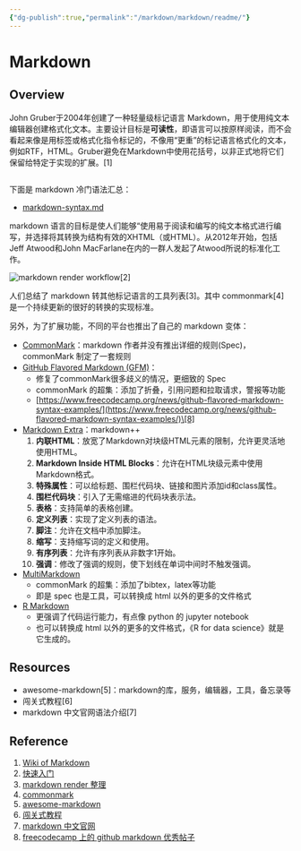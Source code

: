 ```yaml
---
{"dg-publish":true,"permalink":"/markdown/markdown/readme/"}
---
```



# Markdown

## Overview

John Gruber于2004年创建了一种轻量级标记语言 Markdown，用于使用纯文本编辑器创建格式化文本。主要设计目标是**可读性**，即语言可以按原样阅读，而不会看起来像是用标签或格式化指令标记的，不像用“更重”的标记语言格式化的文本，例如RTF，HTML。Gruber避免在Markdown中使用花括号，以非正式地将它们保留给特定于实现的扩展。\[1]

<img src="../../.gitbook/assets/md-syntex.excalidraw.svg" alt="" class="gitbook-drawing">

下面是 markdown 冷门语法汇总：

* [markdown-syntax.md](markdown-syntax.md "mention")

markdown 语言的目标是使人们能够“使用易于阅读和编写的纯文本格式进行编写，并选择将其转换为结构有效的XHTML（或HTML）。从2012年开始，包括Jeff Atwood和John MacFarlane在内的一群人发起了Atwood所说的标准化工作。

<img src="../../.gitbook/assets/md-render.excalidraw.svg" alt="markdown render workflow[2]" class="gitbook-drawing">

人们总结了 markdown 转其他标记语言的工具列表\[3]。其中 commonmark\[4] 是一个持续更新的很好的转换的实现标准。

另外，为了扩展功能，不同的平台也推出了自己的 markdown 变体：

* [CommonMark](https://commonmark.org/)：markdown 作者并没有推出详细的规则(Spec)，commonMark 制定了一套规则
* [GitHub Flavored Markdown (GFM)](https://github.github.com/gfm/)：
  * 修复了commonMark很多歧义的情况，更细致的 Spec
  * commonMark 的超集：添加了折叠，引用问题和拉取请求，警报等功能
  * [https://www.freecodecamp.org/news/github-flavored-markdown-syntax-examples/](https://www.freecodecamp.org/news/github-flavored-markdown-syntax-examples/)\[8]
* [Markdown Extra](https://michelf.ca/projects/php-markdown/extra/)：markdown++
  1. **内联HTML**：放宽了Markdown对块级HTML元素的限制，允许更灵活地使用HTML。
  2. **Markdown Inside HTML Blocks**：允许在HTML块级元素中使用Markdown格式。
  3. **特殊属性**：可以给标题、围栏代码块、链接和图片添加id和class属性。
  4. **围栏代码块**：引入了无需缩进的代码块表示法。
  5. **表格**：支持简单的表格创建。
  6. **定义列表**：实现了定义列表的语法。
  7. **脚注**：允许在文档中添加脚注。
  8. **缩写**：支持缩写词的定义和使用。
  9. **有序列表**：允许有序列表从非数字1开始。
  10. **强调**：修改了强调的规则，使下划线在单词中间时不触发强调。
* [MultiMarkdown](https://fletcherpenney.net/multimarkdown/)
  * commonMark 的超集：添加了bibtex，latex等功能
  * 即是 spec 也是工具，可以转换成 html 以外的更多的文件格式
* [R Markdown](https://rmarkdown.rstudio.com/)
  * 更强调了代码运行能力，有点像 python 的 jupyter notebook
  * 也可以转换成 html 以外的更多的文件格式，《R for data science》就是它生成的。

## Resources

* awesome-markdown\[5]：markdown的库，服务，编辑器，工具，备忘录等
* 闯关式教程\[6]
* markdown 中文官网语法介绍\[7]

## Reference

1. [Wiki of Markdown](https://en.wikipedia.org/wiki/Markdown)
2. [快速入门](https://www.markdownguide.org/getting-started/)
3. [markdown render 整理](https://github.com/markdown/markdown.github.com/wiki/Implementations)
4. [commonmark](https://commonmark.org/)
5. [awesome-markdown](https://github.com/mundimark/awesome-markdown)
6. [闯关式教程](https://www.markdowntutorial.com/)
7. [markdown 中文官网](https://markdown.com.cn/)
8. [freecodecamp 上的 github markdown 优秀帖子](https://www.freecodecamp.org/news/github-flavored-markdown-syntax-examples/)